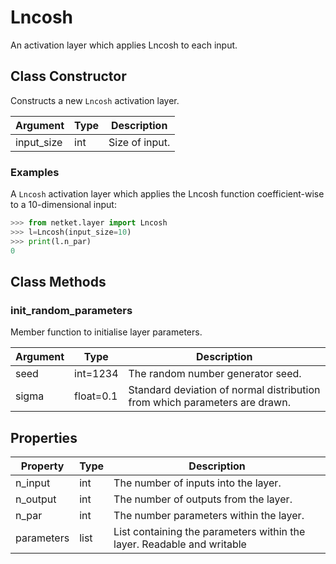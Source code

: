 # Lncosh
An activation layer which applies Lncosh to each input.

## Class Constructor
Constructs a new ``Lncosh`` activation layer.

| Argument |Type| Description  |
|----------|----|--------------|
|input_size|int |Size of input.|

### Examples
A ``Lncosh`` activation layer which applies the Lncosh function
coefficient-wise to a 10-dimensional input:

```python
>>> from netket.layer import Lncosh
>>> l=Lncosh(input_size=10)
>>> print(l.n_par)
0

```



## Class Methods 
### init_random_parameters
Member function to initialise layer parameters.

|Argument|  Type   |                               Description                                |
|--------|---------|--------------------------------------------------------------------------|
|seed    |int=1234 |The random number generator seed.                                         |
|sigma   |float=0.1|Standard deviation of normal distribution from which parameters are drawn.|

## Properties
| Property |Type|                                    Description                                    |
|----------|----|-----------------------------------------------------------------------------------|
|n_input   |int | The number of inputs into the layer.                                              |
|n_output  |int | The number of outputs from the layer.                                             |
|n_par     |int | The number parameters within the layer.                                           |
|parameters|list| List containing the parameters within the layer.             Readable and writable|

